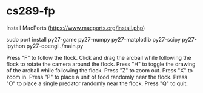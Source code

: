 # cs289-fp

Install MacPorts (https://www.macports.org/install.php)

sudo port install py27-game py27-numpy py27-matplotlib py27-scipy py27-ipython py27-opengl
./main.py


Press "F" to follow the flock.
Click and drag the arcball while following the flock to rotate the camera around the flock.
Press "H" to toggle the drawing of the arcball while following the flock.
Press "Z" to zoom out.
Press "X" to zoom in.
Press "P" to place a unit of food randomly near the flock.
Press "O" to place a single predator randomly near the flock.
Press "Q" to quit.
